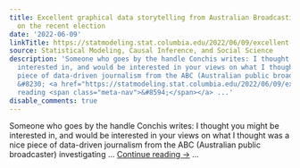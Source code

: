 ```yaml
---
title: Excellent graphical data storytelling from Australian Broadcasting Corporation
  on the recent election
date: '2022-06-09'
linkTitle: https://statmodeling.stat.columbia.edu/2022/06/09/excellent-graphical-data-storytelling-from-australian-broadcasting-corporation-on-the-recent-election/
source: Statistical Modeling, Causal Inference, and Social Science
description: 'Someone who goes by the handle Conchis writes: I thought you might be
  interested in, and would be interested in your views on what I thought was a nice
  piece of data-driven journalism from the ABC (Australian public broadcaster) investigating
  &#8230; <a href="https://statmodeling.stat.columbia.edu/2022/06/09/excellent-graphical-data-storytelling-from-australian-broadcasting-corporation-on-the-recent-election/">Continue
  reading <span class="meta-nav">&#8594;</span></a> ...'
disable_comments: true
---
```

Someone who goes by the handle Conchis writes: I thought you might be interested in, and would be interested in your views on what I thought was a nice piece of data-driven journalism from the ABC (Australian public broadcaster) investigating &#8230; <a href="https://statmodeling.stat.columbia.edu/2022/06/09/excellent-graphical-data-storytelling-from-australian-broadcasting-corporation-on-the-recent-election/">Continue reading <span class="meta-nav">&#8594;</span></a> ...
